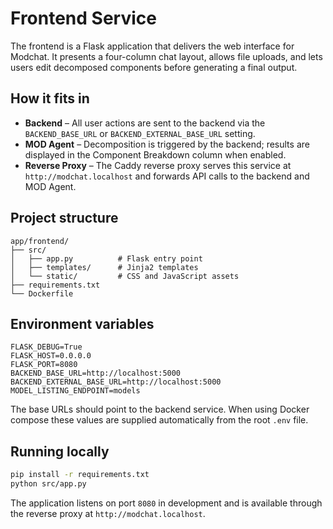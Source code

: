 # Frontend Service

The frontend is a Flask application that delivers the web interface for Modchat. It presents a four-column chat layout, allows file uploads, and lets users edit decomposed components before generating a final output.

## How it fits in
- **Backend** – All user actions are sent to the backend via the `BACKEND_BASE_URL` or `BACKEND_EXTERNAL_BASE_URL` setting.
- **MOD Agent** – Decomposition is triggered by the backend; results are displayed in the Component Breakdown column when enabled.
- **Reverse Proxy** – The Caddy reverse proxy serves this service at `http://modchat.localhost` and forwards API calls to the backend and MOD Agent.

## Project structure
```
app/frontend/
├── src/
│   ├── app.py          # Flask entry point
│   ├── templates/      # Jinja2 templates
│   └── static/         # CSS and JavaScript assets
├── requirements.txt
└── Dockerfile
```

## Environment variables
```
FLASK_DEBUG=True
FLASK_HOST=0.0.0.0
FLASK_PORT=8080
BACKEND_BASE_URL=http://localhost:5000
BACKEND_EXTERNAL_BASE_URL=http://localhost:5000
MODEL_LISTING_ENDPOINT=models
```
The base URLs should point to the backend service. When using Docker compose these values are supplied automatically from the root `.env` file.

## Running locally
```bash
pip install -r requirements.txt
python src/app.py
```
The application listens on port `8080` in development and is available through the reverse proxy at `http://modchat.localhost`.
